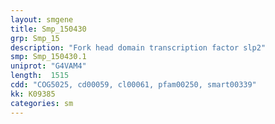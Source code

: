 ```yaml
---
layout: smgene
title: Smp_150430
grp: Smp_15
description: "Fork head domain transcription factor slp2"
smp: Smp_150430.1
uniprot: "G4VAM4"
length:  1515
cdd: "COG5025, cd00059, cl00061, pfam00250, smart00339"
kk: K09385
categories: sm
---
```

